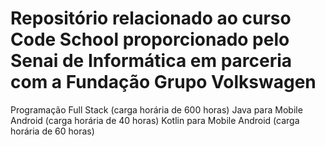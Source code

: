 # Repositório relacionado ao curso Code School proporcionado pelo Senai de Informática em parceria com a Fundação Grupo Volkswagen

Programação Full Stack (carga horária de 600 horas)
Java para Mobile Android (carga horária de 40 horas)
Kotlin para Mobile Android (carga horária de 60 horas)